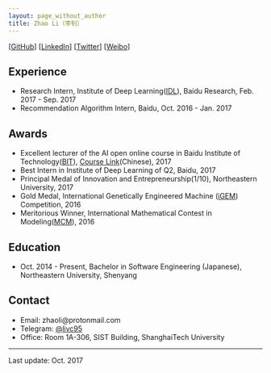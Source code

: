 ```yaml
---
layout: page_without_author
title: Zhao Li（李钊）
---
```


[[GitHub](https://github.com/livc)] [[LinkedIn](https://www.linkedin.com/in/zhao-li-655254106/)] [[Twitter](https://twitter.com/livc95)] [[Weibo](https://weibo.com/livc95)]

## Experience

- Research Intern, Institute of Deep Learning([IDL](http://research.baidu.com/institute-of-deep-learning/)), Baidu Research, Feb. 2017 - Sep. 2017
- Recommendation Algorithm Intern, Baidu, Oct. 2016 - Jan. 2017

## Awards

- Excellent lecturer of the AI open online course in Baidu Institute of Technology([BIT](http://bit.baidu.com)), [Course Link](http://bit.baidu.com/course/detail/id/176/column/117.html)(Chinese), 2017
- Best Intern in Institute of Deep Learning of Q2, Baidu, 2017
- Principal Medal of Innovation and Entrepreneurship(1/10), Northeastern University, 2017
- Gold Medal, International Genetically Engineered Machine ([iGEM](http://igem.org/Main_Page)) Competition, 2016
- Meritorious Winner, International Mathematical Contest in Modeling([MCM](https://www.comap.com/undergraduate/contests/mcm/)), 2016

## Education

- Oct. 2014 - Present, Bachelor in Software Engineering (Japanese), Northeastern University, Shenyang


## Contact

- Email: <span id="email" style="unicode-bidi:bidi-override; direction: rtl;">moc.liamnotorp@iloahz</span>
- Telegram: [@livc95](https://t.me/livc95)
- Office: Room 1A-306, SIST Building, ShanghaiTech University

---

Last update: Oct. 2017


<script type="text/javascript">
var reversedEmail = document.getElementById("email").innerText;
document.getElementById("email").addEventListener('copy', function(e) {
    var selection = window.getSelection().toString();
    if (selection.indexOf(reversedEmail) >= 0) {
        var normalEmail = selection.split("").reverse().join("");
        e.clipboardData.setData("text/plain", normalEmail);
    }
    e.preventDefault();
});
</script>
